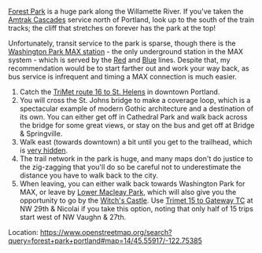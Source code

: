 [Forest Park](https://www.portland.gov/parks/forest-park) is a huge park along the Willamette River. If you've taken the [Amtrak Cascades](https://amtrakcascades.com/) service north of Portland, look up to the south of the train tracks; the cliff that stretches on forever has the park at the top!

Unfortunately, transit service to the park is sparse, though there is the [Washington Park MAX station](https://trimet.org/max/stations.htm) - the only underground station in the MAX system - which is served by the [Red](https://trimet.org/schedules/maxredline.htm) and [Blue](https://trimet.org/schedules/maxblueline.htm) lines. Despite that, my recommendation would be to start farther out and work your way back, as bus service is infrequent and timing a MAX connection is much easier.

1. Catch the [TriMet route 16 to St. Helens](https://trimet.org/schedules/r016.htm) in downtown Portland.
1. You will cross the St. Johns bridge to make a coverage loop, which is a spectacular example of modern Gothic architecture and a destination of its own. You can either get off in Cathedral Park and walk back across the bridge for some great views, or stay on the bus and get off at Bridge & Springville.
1. Walk east (towards downtown) a bit until you get to the trailhead, which is [very hidden](https://maps.app.goo.gl/BPFqysFNxADQtZLG8).
1. The trail network in the park is huge, and many maps don't do justice to the zig-zagging that you'll do so be careful not to underestimate the distance you have to walk back to the city.
1. When leaving, you can either walk back towards Washington Park for MAX, or leave by [Lower Macleay Park](https://www.portland.gov/parks/trail-lower-macleay), which will also give you the opportunity to go by the [Witch's Castle](https://www.atlasobscura.com/places/the-witches-castle-portland-oregon). Use [Trimet 15 to Gateway TC](https://trimet.org/schedules/r015.htm) at NW 29th & Nicolai if you take this option, noting that only half of 15 trips start west of NW Vaughn & 27th.

Location: https://www.openstreetmap.org/search?query=forest+park+portland#map=14/45.55917/-122.75385
